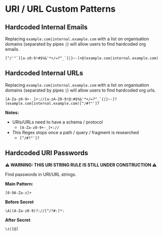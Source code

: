 # URI / URL Custom Patterns

## Hardcoded Internal Emails

Replacing `example.com|internal.example.com` with a list on organisation domains (separated by pipes `|`) will allow users to find hardcoded org emails.

```
[^/'"`][a-z0-9!#$%&'*+/=?^_`{|}~-]+@(example.com|internal.example.com)
```

## Hardcoded Internal URLs

Replacing `example.com|internal.example.com` with a list on organisation domains (separated by pipes `|`) will allow users to find hardcoded org urls.

```
[A-Za-z0-9+-_]+://[a-zA-Z0-9!@:#$%&'*+/=?^_`{|}~-]?(example.com|internal.example.com)[^/#?"']?
```

**Notes:**

- URIs/URLs need to have a schema / protocol
  - `[A-Za-z0-9+-_]+://`
- This Regex stops once a path / query / fragment is researched
  - `[^/#?"']?`

## Hardcoded URI Passwords

**⚠️ WARNING: THIS URI STRING RULE IS STILL UNDER CONSTRUCTION ⚠️**

Find passwords in URI/URL strings.

**Main Pattern:**

```
[0-9A-Za-z]+
```

**Before Secret**

```
\A|(A-Za-z0-9)?://[^/?#:]*:
```

**After Secret**

```
\z|[@]
```
